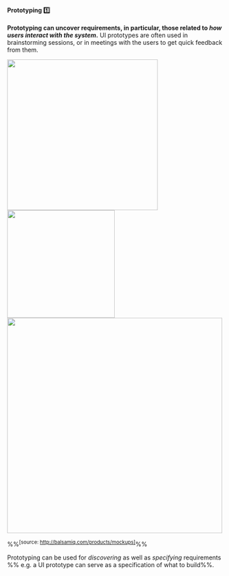 <link rel="stylesheet" href="{{baseUrl}}/css/textbook.css">

<div class="website-content">

<div id="title">

#### Prototyping :one:

</div>

<div id="body">

<tip-box type="definition">

<include src="../../common/definitions.md#def-prototyping" />

</tip-box>

**Prototyping can uncover requirements, in particular, those related to _how users interact with the system_.** UI prototypes are often used in brainstorming sessions, or in meetings with the users to get quick feedback from them.

<tip-box> 

<panel header=":package: Simple text UI prototype for a primitive CLI (Command Line Interface) Minesweeper:" type="seamless" expanded>
<img src="{{baseUrl}}/gatheringRequirements/prototyping/images/textPrototypeCLI.png" height="350" />

</panel>

<panel header=":package: A simple GUI prototype for the same Minesweeper, created using Powerpoint:" type="seamless">

<img src="{{baseUrl}}/gatheringRequirements/prototyping/images/guiPrototypeMinesweeper.jpg" height="250" />

</panel>

<panel header=":package: A prototype for a mobile app, created using the UI prototyping tool Balsmiq:" type="seamless">

<img src="{{baseUrl}}/gatheringRequirements/prototyping/images/balsamiqPrototypeGUI.jpg" height="500" />

%%<sup>[source: http://balsamiq.com/products/mockups]</sup>%%

</panel>

</tip-box>
<p/>

<tip-box type="tip">

Prototyping can be used for _discovering_ as well as _specifying_ requirements %%&nbsp;e.g. a UI prototype can serve as a specification of what to build%%.

</tip-box>

</div>

<div id="extras">
<div>

</div>
